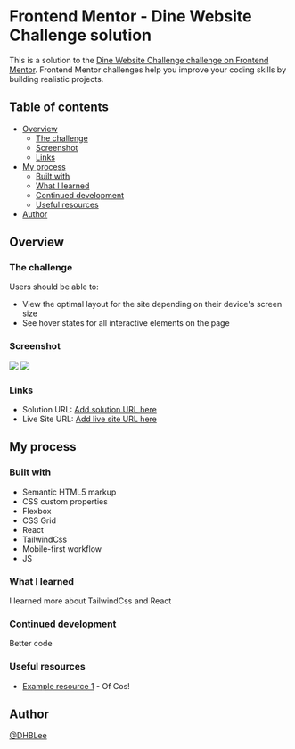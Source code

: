 # Frontend Mentor - Dine Website Challenge solution

This is a solution to the [Dine Website Challenge challenge on Frontend Mentor](https://www.frontendmentor.io/challenges/dine-restaurant-website-yAt7Vvxt7). Frontend Mentor challenges help you improve your coding skills by building realistic projects. 

## Table of contents


- [Overview](#overview)
  - [The challenge](#the-challenge)
  - [Screenshot](#screenshot)
  - [Links](#links)
- [My process](#my-process)
  - [Built with](#built-with)
  - [What I learned](#what-i-learned)
  - [Continued development](#continued-development)
  - [Useful resources](#useful-resources)
- [Author](#author)




## Overview


### The challenge


Users should be able to:


- View the optimal layout for the site depending on their device's screen size
- See hover states for all interactive elements on the page


### Screenshot


![](src/assets/images/1440px_solution.png)
![](src/assets/images/375px_solution.png)






### Links


- Solution URL: [Add solution URL here](https://github.com/DHBLee/DHBLee6/tree/DHBLee/Fronend-Mentor/Dine)
- Live Site URL: [Add live site URL here](https://dhb-lee6-iu3o.vercel.app/)


## My process


### Built with


- Semantic HTML5 markup
- CSS custom properties
- Flexbox
- CSS Grid
- React
- TailwindCss
- Mobile-first workflow
- JS




### What I learned

I learned more about TailwindCss and React


### Continued development

Better code


### Useful resources


- [Example resource 1](https://www.chatgpt.com) - Of Cos!




## Author


[@DHBLee](https://www.frontendmentor.io/profile/DHBLee)




